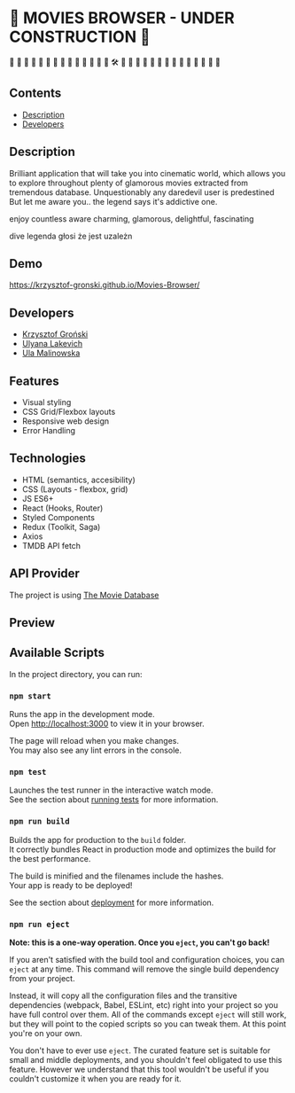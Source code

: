 # 🧱 **MOVIES BROWSER - UNDER CONSTRUCTION** 🧱

  🚧  🚧  🚧  🚧  🚧  🚧  🚧  🚧  🚧  🚧  🚧  🚧  🚧  🚧  🛠️  🚧  🚧  🚧  🚧  🚧 🚧  🚧  🚧  🚧  🚧  🚧  🚧  🚧  🚧  
## Contents
* [Description](#Description)
* [Developers](#Developers)

## Description
Brilliant application that will take you into cinematic world, which allows you to explore throughout plenty of glamorous movies extracted from tremendous database. Unquestionably any daredevil user is predestined But let me aware you.. the legend says it's addictive one.

enjoy
countless
aware
charming, glamorous, delightful, fascinating

dive
legenda głosi że jest uzależn

## Demo
https://krzysztof-gronski.github.io/Movies-Browser/

## Developers
- [Krzysztof Groński](https://github.com/krzysztof-gronski)
- [Ulyana Lakevich](https://github.com/ulyanalakevich)
- [Ula Malinowska](https://github.com/ursmal1948)

## Features
- Visual styling
- CSS Grid/Flexbox layouts
- Responsive web design
- Error Handling

## Technologies
- HTML (semantics, accesibility)
- CSS (Layouts - flexbox, grid)
- JS ES6+
- React (Hooks, Router)
- Styled Components
- Redux (Toolkit, Saga)
- Axios
- TMDB API fetch

## API Provider
The project is using [The Movie Database](https://www.themoviedb.org/)

## Preview

## Available Scripts

In the project directory, you can run:

### `npm start`

Runs the app in the development mode.\
Open [http://localhost:3000](http://localhost:3000) to view it in your browser.

The page will reload when you make changes.\
You may also see any lint errors in the console.

### `npm test`

Launches the test runner in the interactive watch mode.\
See the section about [running tests](https://facebook.github.io/create-react-app/docs/running-tests) for more information.

### `npm run build`

Builds the app for production to the `build` folder.\
It correctly bundles React in production mode and optimizes the build for the best performance.

The build is minified and the filenames include the hashes.\
Your app is ready to be deployed!

See the section about [deployment](https://facebook.github.io/create-react-app/docs/deployment) for more information.

### `npm run eject`

**Note: this is a one-way operation. Once you `eject`, you can't go back!**

If you aren't satisfied with the build tool and configuration choices, you can `eject` at any time. This command will remove the single build dependency from your project.

Instead, it will copy all the configuration files and the transitive dependencies (webpack, Babel, ESLint, etc) right into your project so you have full control over them. All of the commands except `eject` will still work, but they will point to the copied scripts so you can tweak them. At this point you're on your own.

You don't have to ever use `eject`. The curated feature set is suitable for small and middle deployments, and you shouldn't feel obligated to use this feature. However we understand that this tool wouldn't be useful if you couldn't customize it when you are ready for it.

